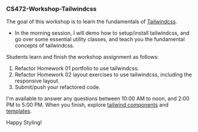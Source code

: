 ### CS472-Workshop-Tailwindcss
The goal of this workshop is to learn the fundamentals of [Tailwindcss](https://tailwindcss.com/). 
* In the morning session, I will demo how to setup/install tailwindcss, and go over some essential utility classes, and teach you the fundamental concepts of tailwindcss.
  
Students learn and finish the workshop assignment as follows:
1. Refactor Homework 01 portfolio to use tailwindcss.
2. Refactor Homework 02 layout exercises to use tailwindcss, including the responsive layout.
3. Submit/push your refactored code.
  
I'm available to answer any questions between 10:00 AM to noon, and 2:00 PM to 5:00 PM. When you finish, explore [tailwind components](https://tailwindui.com/?ref=top) and [templates](https://www.tailwindawesome.com/?price=free&type=template).

Happy Styling!   
